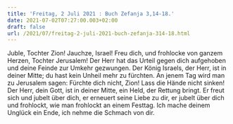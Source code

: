 ```yaml
---
title: 'Freitag, 2 Juli 2021 : Buch Zefanja 3,14-18.'
date: 2021-07-02T07:27:00.003+02:00
draft: false
url: /2021/07/freitag-2-juli-2021-buch-zefanja-314-18.html
---
```


Juble, Tochter Zion! Jauchze, Israel! Freu dich, und frohlocke von ganzem Herzen, Tochter Jerusalem! Der Herr hat das Urteil gegen dich aufgehoben und deine Feinde zur Umkehr gezwungen. Der König Israels, der Herr, ist in deiner Mitte; du hast kein Unheil mehr zu fürchten. An jenem Tag wird man zu Jerusalem sagen: Fürchte dich nicht, Zion! Lass die Hände nicht sinken! Der Herr, dein Gott, ist in deiner Mitte, ein Held, der Rettung bringt. Er freut sich und jubelt über dich, er erneuert seine Liebe zu dir, er jubelt über dich und frohlockt, wie man frohlockt an einem Festtag. Ich mache deinem Unglück ein Ende, ich nehme die Schmach von dir.